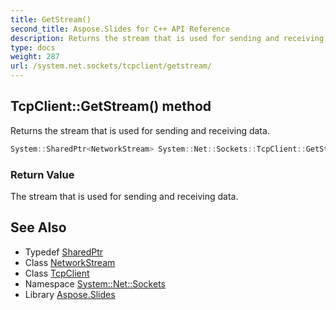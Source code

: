 ```yaml
---
title: GetStream()
second_title: Aspose.Slides for C++ API Reference
description: Returns the stream that is used for sending and receiving data.
type: docs
weight: 287
url: /system.net.sockets/tcpclient/getstream/
---
```

## TcpClient::GetStream() method


Returns the stream that is used for sending and receiving data.

```cpp
System::SharedPtr<NetworkStream> System::Net::Sockets::TcpClient::GetStream()
```


### Return Value

The stream that is used for sending and receiving data.

## See Also

* Typedef [SharedPtr](../../../system/sharedptr/)
* Class [NetworkStream](../../networkstream/)
* Class [TcpClient](../)
* Namespace [System::Net::Sockets](../../)
* Library [Aspose.Slides](../../../)